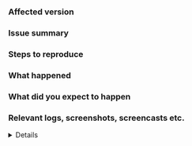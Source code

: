 <!--
Please note that failure to provide the information requested in this
issue template may result in your issue being closed without further
notice. 
-->

### Affected version

<!--
Provide at least the following information:
* Your OS and version
* Affected GNOME Network Displays version and package type (e.g. Flatpak or RPM)
* Does this issue appear in XOrg and/or Wayland
-->

### Issue summary

<!-- 
Provide a short summary of the issue you encountered.
-->

### Steps to reproduce

<!-- 
1. Step one
2. Step two
3. ...
-->

### What happened

<!-- 
What did GNOME Network Displays do that was unexpected?
-->

### What did you expect to happen

<!-- 
What did you expect GNOME Network Displays to do?
-->

### Relevant logs, screenshots, screencasts etc.

<!-- 
Provide at least the output of either
`G_MESSAGES_DEBUG=all gnome-network-displays`
or
`G_MESSAGES_DEBUG=all flatpak run org.gnome.NetworkDisplays`

If you have further information, such as technical documentation, logs,
screenshots or screencasts related, please provide them here.
-->

<details>

```
<!-- Paste logs here -->
```

</details>
